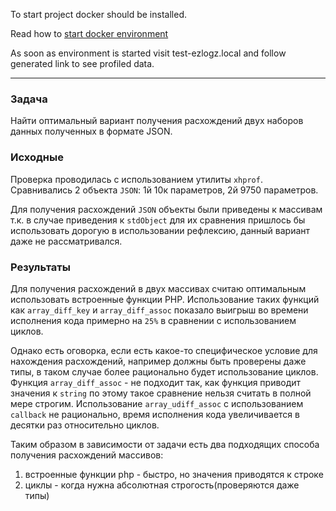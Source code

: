 To start project docker should be installed.

Read how to [start docker environment](docker/README.md)

As soon as environment is started visit test-ezlogz.local and follow
generated link to see profiled data.

----

### Задача

Найти оптимальный вариант получения расхождений двух наборов
данных полученных в формате JSON.

### Исходные

Проверка проводилась с использованием утилиты `xhprof`.
Сравнивались 2 объекта `JSON`: 1й 10к параметров, 2й 9750 параметров.

Для получения расхождений `JSON` объекты были приведены к массивам т.к.
в случае приведения к `stdObject` для их сравнения пришлось бы использовать
дорогую в использовании рефлексию, данный вариант даже не рассматривался.

### Результаты

Для получения расхождений в двух массивах считаю оптимальным использовать
встроенные функции PHP. Использование таких функций как `array_diff_key` и
`array_diff_assoc` показало выигрыш во времени исполнения кода примерно на
`25%` в сравнении с использованием циклов.

Однако есть оговорка, если есть какое-то специфическое условие для
нахождения расхождений, например должны быть проверены даже типы, в таком
случае более рационально будет использование циклов. Функция 
`array_diff_assoc` - не подходит так, как функция приводит значения
к `string` по этому такое сравнение нельзя считать в полной мере строгим.
Использование `array_udiff_assoc` с использованием `callback` не
рационально, время исполнения кода увеличивается в десятки раз
относительно циклов.

Таким образом в зависимости от задачи есть два подходящих способа получения
расхождений массивов:
1. встроенные функции php - быстро, но значения приводятся к строке
2. циклы - когда нужна абсолютная строгость(проверяются даже типы)